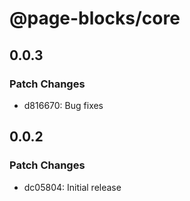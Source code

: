 # @page-blocks/core

## 0.0.3

### Patch Changes

- d816670: Bug fixes

## 0.0.2

### Patch Changes

- dc05804: Initial release
